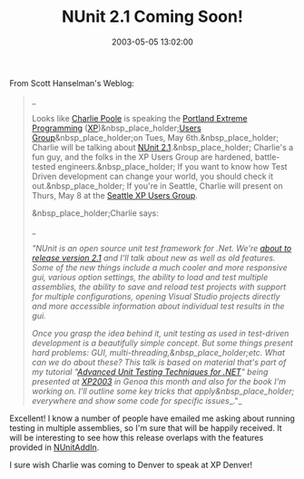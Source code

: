 ﻿---
layout: post
title: "NUnit 2.1 Coming Soon!"
comments: false
date: 2003-05-05 13:02:00
categories:
 - Technology
subtext-id: 2f737557-98e5-4add-b9c4-d6d224e0e19a
alias: /blog/NUnit-21-Coming-Soon!.aspx
---


From Scott Hanselman's Weblog:

> _
> 
> Looks like [Charlie Poole](http://www.charliepoole.org/) is speaking the [Portland Extreme Programming](http://www.xpdx.org/) ([XP](http://extremeprogramming.org/))&nbsp_place_holder;[Users Group](http://www.xpdx.org/)&nbsp_place_holder;on Tues, May 6th.&nbsp_place_holder; Charlie will be talking about [NUnit 2.1](http://www.nunit.org/).&nbsp_place_holder; Charlie's a fun guy, and the folks in the XP Users Group are hardened, battle-tested engineers.&nbsp_place_holder; If you want to know how Test Driven development can change your world, you should check it out.&nbsp_place_holder; If you're in Seattle, Charlie will present on Thurs, May 8 at the [Seattle XP Users Group](http://charliepoole.org/cgi-bin/wiki.cgi?NextMeeting).
> 
> &nbsp_place_holder;Charlie says:
> 
> _
> 
> _"NUnit is an open source unit test framework for .Net. We're [about to release version 2.1](http://sourceforge.net/projects/nunit/) and I'll talk about new as well as old features. Some of the new things include a much cooler and more responsive gui, various option settings, the ability to load and test multiple assemblies, the ability to save and reload test projects with support for multiple configurations, opening Visual Studio projects directly and more accessible information about individual test results in the gui._
> 
> _Once you grasp the idea behind it, unit testing as used in test-driven development is a beautifully simple concept. But some things present hard problems: GUI, multi-threading,&nbsp_place_holder;etc. What can we do about these? This talk is based on material that's part of my tutorial "[Advanced Unit Testing Techniques for .NET](http://www.xp2003.org/tutorial/poole.html)" being presented at [XP2003](http://www.xp2003.org/) in Genoa this month and also for the book I'm working on. I'll outline some key tricks that apply&nbsp_place_holder; everywhere and show some code for specific issues__."_

Excellent! I know a number of people have emailed me asking about running testing in multiple assemblies, so I'm sure that will be happily received. It will be interesting to see how this release overlaps with the features provided in [NUnitAddIn](http://dotnetweblogs.com/NUnitAddin/).

I sure wish Charlie was coming to Denver to speak at XP Denver!
